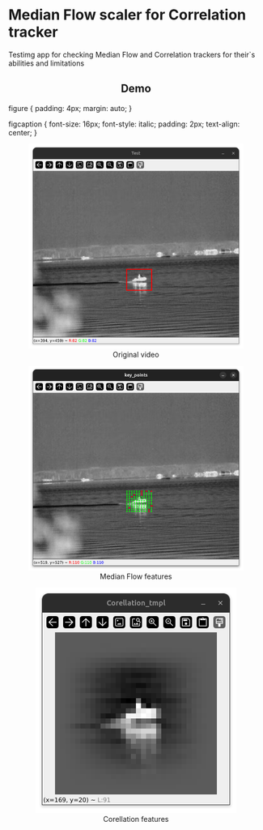 Median Flow scaler for Correlation tracker 
===================

Testimg app for checking Median Flow and Correlation trackers for their`s abilities and limitations

<h2 align="center">Demo</h2>

figure {
  padding: 4px;
  margin: auto;
}

figcaption {
  font-size: 16px;
  font-style: italic;
  padding: 2px;
  text-align: center;
}

<figure align="center">
  <img src="static/video_origin.png" />
  <figcaption>Original video</figcaption>
</figure>


<figure align="center">
  <img src="static/median_flow_features.png" />
  <figcaption>Median Flow features</figcaption>
</figure>

<figure align="center">
  <img src="static/corellation_features.png" />
  <figcaption>Corellation features</figcaption>
</figure>
